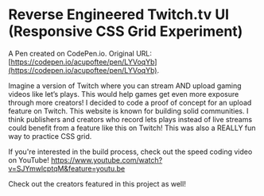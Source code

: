 # Reverse Engineered Twitch.tv UI  (Responsive CSS Grid Experiment)

A Pen created on CodePen.io. Original URL: [https://codepen.io/acupoftee/pen/LYVoqYb](https://codepen.io/acupoftee/pen/LYVoqYb).

Imagine a version of Twitch where you can stream AND upload gaming videos like let’s plays. This would help games get even more exposure through more creators! I decided to code a proof of concept for an upload feature on Twitch. This website is known for building solid communities. I think publishers and creators who record lets plays instead of live streams could benefit from a feature like this on Twitch!
This was also a REALLY fun way to practice CSS grid.

If you're interested in the build process, check out the speed coding video on YouTube! https://www.youtube.com/watch?v=SJYmwlcptqM&feature=youtu.be

Check out the creators featured in this project as well! 